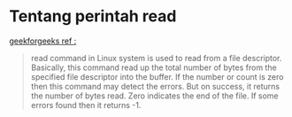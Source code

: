 # Tentang perintah read
[geekforgeeks ref :](https://www.geeksforgeeks.org/read-command-in-linux-with-examples/) 

> read command in Linux system is used to read from a file descriptor.
> Basically, this command read up the total number of bytes from the specified file descriptor into the buffer.
> If the number or count is zero then this command may detect the errors. But on success, it returns the number of bytes read.
> Zero indicates the end of the file. If some errors found then it returns -1.

